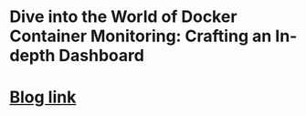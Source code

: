 # Dive into the World of Docker Container Monitoring: Crafting an In-depth Dashboard

# [Blog link](https://devxblog.hashnode.dev/docker-monitoring-using-prometheus-cadvisor-node-exporter-and-grafana)
